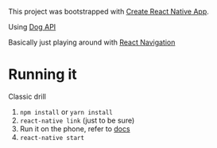 This project was bootstrapped with [Create React Native App](https://github.com/react-community/create-react-native-app).

Using [Dog API](https://dog.ceo)

Basically just playing around with [React Navigation](https://reactnavigation.org/)

# Running it

Classic drill

1. `npm install` or `yarn install`
2. `react-native link` (just to be sure)
3. Run it on the phone, refer to [docs](http://facebook.github.io/react-native/docs/getting-started.html#the-react-native-cli)
4. `react-native start`